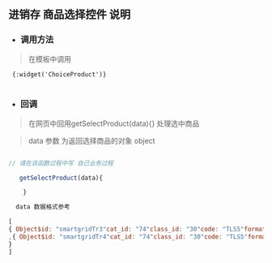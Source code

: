 ## 进销存 商品选择控件 说明

- ### 调用方法
 
> 在模板中调用

```` html
 {:widget('ChoiceProduct')}
 
```` 
- ### 回调 

> 在网页中回用getSelectProduct(data){} 处理选中商品

> data 参数 为返回选择商品的对象 object



``` javascript

// 请在该函数过程中写 自己业务过程

   getSelectProduct(data){

    }

  data 数据格式参考

[
{ Object$id: "smartgridTr3"cat_id: "74"class_id: "30"code: "TLS5"format: "黄色*90L*13"id: "5"name: "塔拉斯5"selected: truestornNum: null}
,{ Object$id: "smartgridTr4"cat_id: "74"class_id: "30"code: "TLS5"format: "黄色*90L*15"id: "6"name: "塔拉斯5"selected: truestornNum: null
}
]


   